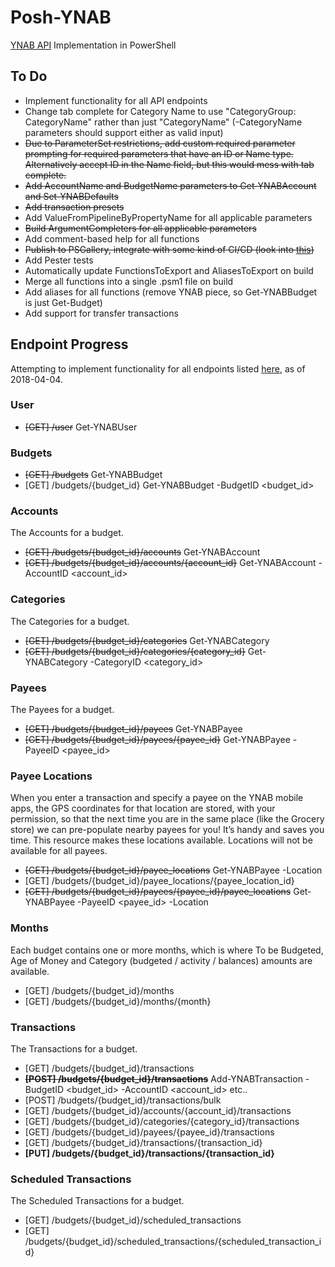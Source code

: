 # Posh-YNAB
[YNAB API](https://api.youneedabudget.com/) Implementation in PowerShell

## To Do

* Implement functionality for all API endpoints
* Change tab complete for Category Name to use "CategoryGroup: CategoryName" rather than just "CategoryName" (-CategoryName parameters should support either as valid input)
* ~~Due to ParameterSet restrictions, add custom required parameter prompting for required parameters that have an ID or Name type. Alternatively accept ID in the Name field, but this would mess with tab complete.~~  
* ~~Add AccountName and BudgetName parameters to Get-YNABAccount and Set-YNABDefaults~~
* ~~Add transaction presets~~
* Add ValueFromPipelineByPropertyName for all applicable parameters
* ~~Build ArgumentCompleters for all applicable parameters~~
* Add comment-based help for all functions
* ~~Publish to PSGallery, integrate with some kind of CI/CD (look into [this](https://github.com/LawrenceHwang/powershell-ci-pipeline-with-aws))~~
* Add Pester tests
* Automatically update FunctionsToExport and AliasesToExport on build
* Merge all functions into a single .psm1 file on build
* Add aliases for all functions (remove YNAB piece, so Get-YNABBudget is just Get-Budget)
* Add support for transfer transactions

## Endpoint Progress

Attempting to implement functionality for all endpoints listed [here](https://api.youneedabudget.com/v1#/), as of 2018-04-04.

### User
- ~~[GET] /user~~ Get-YNABUser

### Budgets
- ~~[GET] /budgets~~ Get-YNABBudget
- [GET] /budgets/{budget_id} Get-YNABBudget -BudgetID <budget_id>

### Accounts
The Accounts for a budget.
- ~~[GET] /budgets/{budget_id}/accounts~~ Get-YNABAccount
- ~~[GET] /budgets/{budget_id}/accounts/{account_id}~~ Get-YNABAccount -AccountID <account_id>

### Categories
The Categories for a budget.
- ~~[GET] /budgets/{budget_id}/categories~~ Get-YNABCategory
- ~~[GET] /budgets/{budget_id}/categories/{category_id}~~ Get-YNABCategory -CategoryID <category_id>

### Payees
The Payees for a budget.
- ~~[GET] /budgets/{budget_id}/payees~~ Get-YNABPayee
- ~~[GET] /budgets/{budget_id}/payees/{payee_id}~~ Get-YNABPayee -PayeeID <payee_id>

### Payee Locations
When you enter a transaction and specify a payee on the YNAB mobile apps, the GPS coordinates for that location are stored, with your permission, so that the next time you are in the same place (like the Grocery store) we can pre-populate nearby payees for you! It’s handy and saves you time. This resource makes these locations available. Locations will not be available for all payees.
- ~~[GET] /budgets/{budget_id}/payee_locations~~ Get-YNABPayee -Location
- [GET] /budgets/{budget_id}/payee_locations/{payee_location_id}
- ~~[GET] /budgets/{budget_id}/payees/{payee_id}/payee_locations~~ Get-YNABPayee -PayeeID <payee_id> -Location

### Months
Each budget contains one or more months, which is where To be Budgeted, Age of Money and Category (budgeted / activity / balances) amounts are available.
- [GET] /budgets/{budget_id}/months
- [GET] /budgets/{budget_id}/months/{month}

### Transactions
The Transactions for a budget.
- [GET] /budgets/{budget_id}/transactions  
- ~~**[POST] /budgets/{budget_id}/transactions**~~ Add-YNABTransaction -BudgetID <budget_id> -AccountID <account_id> etc..
- [POST] /budgets/{budget_id}/transactions/bulk
- [GET] /budgets/{budget_id}/accounts/{account_id}/transactions
- [GET] /budgets/{budget_id}/categories/{category_id}/transactions
- [GET] /budgets/{budget_id}/payees/{payee_id}/transactions
- [GET] /budgets/{budget_id}/transactions/{transaction_id}
- **[PUT] /budgets/{budget_id}/transactions/{transaction_id}**

### Scheduled Transactions
The Scheduled Transactions for a budget.
- [GET] /budgets/{budget_id}/scheduled_transactions
- [GET] /budgets/{budget_id}/scheduled_transactions/{scheduled_transaction_id}
